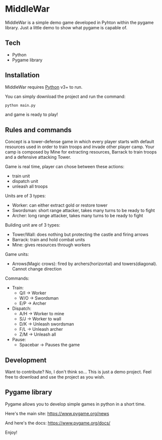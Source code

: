 # MiddleWar

MiddleWar is a simple demo game developed in Pyhton within the pygame library.
Just a little demo to show what pygame is capable of.

## Tech

- Python
- Pygame library

## Installation

MiddleWar requires [Python](https://www.python.org/) v3+ to run.

You can simply download the project and run the command:

```sh
python main.py
```

and game is ready to play!

## Rules and commands
Concept is a tower-defense game in which every player starts with default resources used in order to train troops and invade other player camp. Your camp is composed by Mine for extracting resources, Barrack to train troops and a defensive attacking Tower.

Game is real time, player can chose between these actions:
- train unit
- dispatch unit
- unleash all troops

Units are of 3 types:
- Worker: can either extract gold or restore tower
- Swordsman: short range attacker, takes many turns to be ready to fight
- Archer: long range attacker, takes many turns to be ready to fight

Building unit are of 3 types:
- Tower/Wall: does nothing but protecting the castle and firing arrows
- Barrack: train and hold combat units
- Mine: gives resources through workers

Game units:
- Arrows(Magic crows): fired by archers(horizontal) and towers(diagonal). Cannot change direction

Commands:
- Train:
    - Q/I -> Worker
    - W/O -> Swordsman
    - E/P -> Archer
- Dispatch:
    - A/H -> Worker to mine
    - S/J -> Worker to wall
    - D/K -> Unleash swordsman
    - F/L -> Unleash archer
    - Z/M -> Unleash all
- Pause:
    - Spacebar -> Pauses the game

## Development

Want to contribute? No, I don't think so...
This is just a demo project. Feel free to download and use the project as you wish.

## Pygame library
Pygame allows you to develop simple games in python in a short time.

Here's the main site: https://www.pygame.org/news

And here's the docs: https://www.pygame.org/docs/

Enjoy!

